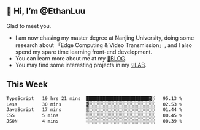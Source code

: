 ## 👋 Hi, I’m @EthanLuu

Glad to meet you.

- I am now chasing my master degree at Nanjing University, doing some research about 「Edge Computing & Video Transmission」, and I also spend my spare time learning front-end development.
- You can learn more about me at my [📝BLOG](https://blog.ethanloo.cn).
- You may find some interesting projects in my [💡LAB](https://lab.ethanloo.cn).

## This Week
<!--START_SECTION:waka-->

```txt
TypeScript   19 hrs 21 mins  ███████████████████████▓░   95.13 %
Less         30 mins         ▓░░░░░░░░░░░░░░░░░░░░░░░░   02.53 %
JavaScript   17 mins         ▒░░░░░░░░░░░░░░░░░░░░░░░░   01.44 %
CSS          5 mins          ░░░░░░░░░░░░░░░░░░░░░░░░░   00.45 %
JSON         4 mins          ░░░░░░░░░░░░░░░░░░░░░░░░░   00.39 %
```

<!--END_SECTION:waka-->
